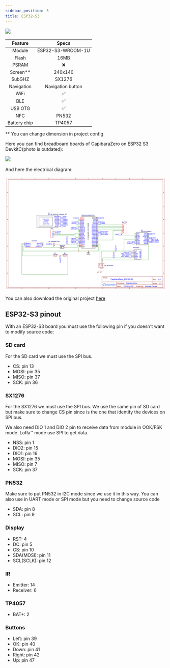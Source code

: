 ```yaml
---
sidebar_position: 3
title: ESP32-S3
---
```


<img src="/img/boards/esp32_s3_devkitc.png" />

| Feature | Specs |
|:-------:|:----------------------------------------------------------------:|
|    Module  | ESP32-S3-WROOM-1U |
|    Flash   |        16MB       |
|    PSRAM   |        :x:        |
|   Screen** |      240x140      |
|   SubGHZ   |       SX1276      |
| Navigation | Navigation button |
|    WiFi    | :white_check_mark:|
|    BLE     | :white_check_mark:|
|  USB OTG   | :white_check_mark:|
|    NFC     |       PN532       |
| Battery chip | TP4057 |

** You can change dimension in project config

Here you can find breadboard boards of CapibaraZero on ESP32 S3 DevkitC(photo is outdated):

<img src="/img/boards/board_bb.png" />

And here the electrical diagram:

<img src="https://github.com/CapibaraZero/resources/blob/main/electrical_diagram/ESP32-S3-DEVKITC-1/MainScheme.png?raw=true" alt="CapibaraZero ESP32-S3-DEVKITC-1 Electrical diagram" />

You can also download the original project [here](https://github.com/CapibaraZero/resources/tree/main/electrical_diagram/ESP32-S3-DEVKITC-1)

## ESP32-S3 pinout

With an ESP32-S3 board you must use the following pin if you doesn't want to modify source code:

### SD card

For the SD card we must use the SPI bus.

- CS: pin 13
- MOSI: pin 35
- MISO: pin 37
- SCK: pin 36

### SX1276

For the SX1276 we must use the SPI bus. We use the same pin of SD card but make sure to change CS pin since is the one that identify the devices on SPI bus.

We also need DIO 1 and DIO 2 pin to receive data from module in OOK/FSK mode. LoRa&trade; mode use SPI to get data.

- NSS: pin 1
- DIO2: pin 15
- DIO1: pin 16
- MOSI: pin 35
- MISO: pin 7
- SCK: pin 37

### PN532

Make sure to put PN532 in I2C mode since we use it in this way. You can also use in UART mode or SPI mode but you need to change source code

- SDA: pin 8
- SCL: pin 9

### Display 

- RST: 4
- DC: pin 5
- CS: pin 10
- SDA(MOSI): pin 11
- SCL(SCLK): pin 12

### IR

- Emitter: 14
- Receiver: 6

### TP4057

- BAT+: 2

### Buttons

- Left: pin 39
- OK: pin 40
- Down: pin 41
- Right: pin 42
- Up: pin 47

<!-- ## Others ESP board

We currently doesn't support any board different than ESP32-S3 but we're planning to support:

- ESP32
- ESP8266

If you want to try to port capibaraZero to others boards you can check [here](/development/porting_to_others_boards/new_porting) a guide to do that. -->
<!-- We support the following non-ESP32S2/S3 boards and you can check the linked guide if you wanna adapt source code to that boards.

- [ESP8266](/development/porting_to_others_boards/ESP8266)
- [ESP32](/development/porting_to_others_boards/ESP32)
- [ESP32C3/C6](/development/porting_to_others_boards/ESP32C3_C6)

-->
